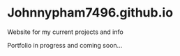 # Johnnypham7496.github.io

Website for my current projects and info

Portfolio in progress and coming soon...
